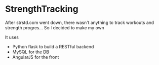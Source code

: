 # StrengthTracking

After strstd.com went down, there wasn't anything to track workouts and strength progres...
So I decided to make my own

It uses
- Python flask to build a RESTful backend
- MySQL for the DB
- AngularJS for the front



